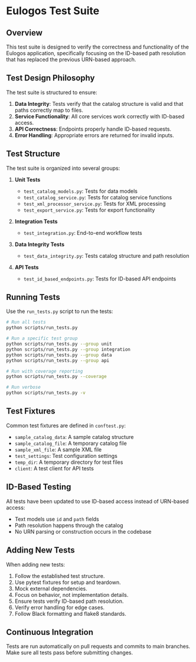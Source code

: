 # Eulogos Test Suite

## Overview

This test suite is designed to verify the correctness and functionality of the Eulogos application, specifically focusing on the ID-based path resolution that has replaced the previous URN-based approach.

## Test Design Philosophy

The test suite is structured to ensure:

1. **Data Integrity**: Tests verify that the catalog structure is valid and that paths correctly map to files.
2. **Service Functionality**: All core services work correctly with ID-based access.
3. **API Correctness**: Endpoints properly handle ID-based requests.
4. **Error Handling**: Appropriate errors are returned for invalid inputs.

## Test Structure

The test suite is organized into several groups:

1. **Unit Tests**
   - `test_catalog_models.py`: Tests for data models
   - `test_catalog_service.py`: Tests for catalog service functions
   - `test_xml_processor_service.py`: Tests for XML processing
   - `test_export_service.py`: Tests for export functionality

2. **Integration Tests**
   - `test_integration.py`: End-to-end workflow tests

3. **Data Integrity Tests**
   - `test_data_integrity.py`: Tests catalog structure and path resolution

4. **API Tests**
   - `test_id_based_endpoints.py`: Tests for ID-based API endpoints

## Running Tests

Use the `run_tests.py` script to run the tests:

```bash
# Run all tests
python scripts/run_tests.py

# Run a specific test group
python scripts/run_tests.py --group unit
python scripts/run_tests.py --group integration
python scripts/run_tests.py --group data
python scripts/run_tests.py --group api

# Run with coverage reporting
python scripts/run_tests.py --coverage

# Run verbose
python scripts/run_tests.py -v
```

## Test Fixtures

Common test fixtures are defined in `conftest.py`:

- `sample_catalog_data`: A sample catalog structure
- `sample_catalog_file`: A temporary catalog file
- `sample_xml_file`: A sample XML file
- `test_settings`: Test configuration settings
- `temp_dir`: A temporary directory for test files
- `client`: A test client for API tests

## ID-Based Testing

All tests have been updated to use ID-based access instead of URN-based access:

- Text models use `id` and `path` fields 
- Path resolution happens through the catalog
- No URN parsing or construction occurs in the codebase

## Adding New Tests

When adding new tests:

1. Follow the established test structure.
2. Use pytest fixtures for setup and teardown.
3. Mock external dependencies.
4. Focus on behavior, not implementation details.
5. Ensure tests verify ID-based path resolution.
6. Verify error handling for edge cases.
7. Follow Black formatting and flake8 standards.

## Continuous Integration

Tests are run automatically on pull requests and commits to main branches.
Make sure all tests pass before submitting changes. 